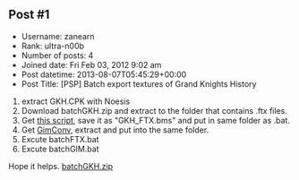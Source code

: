## Post #1
- Username: zanearn
- Rank: ultra-n00b
- Number of posts: 4
- Joined date: Fri Feb 03, 2012 9:02 am
- Post datetime: 2013-08-07T05:45:29+00:00
- Post Title: [PSP] Batch export textures of Grand Knights History

1. extract GKH.CPK with Noesis
2. Download batchGKH.zip and extract to the folder that contains .ftx files.
3. Get [this script](http://bbs.app43.com/forum.php?mod=redirect&goto=findpost&ptid=95311&pid=381684), save it as "GKH_FTX.bms" and put in same folder as .bat.
4. Get [GimConv](http://endlessparadigm.com/forum/showthread.php?tid=5054), extract and put into the same folder.
5. Excute batchFTX.bat
6. Excute batchGIM.bat

Hope it helps.
[batchGKH.zip](https://xentaxbackup.github.io/file/6546_batchGKH.zip)
